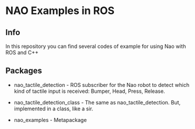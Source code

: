 # NAO Examples in ROS

## Info
In this repository you can find several codes of example for using Nao with ROS and C++


## Packages
* nao_tactile_detection - ROS subscriber for the Nao robot to detect which kind of tactile input is received: Bumper, Head, Press, Release.

* nao_tactile_detection_class - The same as nao_tactile_detection. But, implemented in a class, like a sir.

* nao_examples - Metapackage

